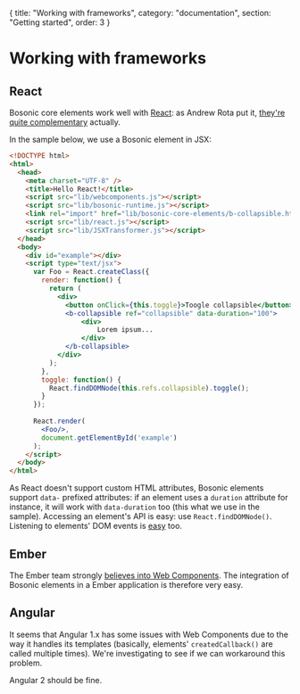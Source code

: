 {
  title: "Working with frameworks",
  category: "documentation",
  section: "Getting started",
  order: 3
}

# Working with frameworks

## React
Bosonic core elements work well with [React](http://facebook.github.io/react/index.html): as Andrew Rota put it, [they're quite complementary](http://webcomponents.org/presentations/complementarity-of-react-and-web-components-at-reactjs-conf/) actually.

In the sample below, we use a Bosonic element in JSX:

``` html
<!DOCTYPE html>
<html>
  <head>
    <meta charset="UTF-8" />
    <title>Hello React!</title>
    <script src="lib/webcomponents.js"></script>
    <script src="lib/bosonic-runtime.js"></script>
    <link rel="import" href="lib/bosonic-core-elements/b-collapsible.html"/>
    <script src="lib/react.js"></script>
    <script src="lib/JSXTransformer.js"></script>
  </head>
  <body>
    <div id="example"></div>
    <script type="text/jsx">
      var Foo = React.createClass({
        render: function() {
          return (
            <div>
              <button onClick={this.toggle}>Toogle collapsible</button>
              <b-collapsible ref="collapsible" data-duration="100">
                  <div>
                      Lorem ipsum...
                  </div>
              </b-collapsible>
            </div>
          );
        },
        toggle: function() {
          React.findDOMNode(this.refs.collapsible).toggle();
        }
      });
      
      React.render(
        <Foo/>,
        document.getElementById('example')
      );
    </script>
  </body>
</html>
```
As React doesn't support custom HTML attributes, Bosonic elements support `data-` prefixed attributes: if an element uses a `duration` attribute for instance, it will work with `data-duration` too (this what we use in the sample). Accessing an element's API is easy: use `React.findDOMNode()`. Listening to elements' DOM events is [easy](https://facebook.github.io/react/tips/dom-event-listeners.html) too.

## Ember
The Ember team strongly [believes into Web Components](http://guides.emberjs.com/v1.10.0/components/). The integration of Bosonic elements in a Ember application is therefore very easy.

## Angular
It seems that Angular 1.x has some issues with Web Components due to the way it handles its templates (basically, elements' `createdCallback()` are called multiple times). We're investigating to see if we can workaround this problem.

Angular 2 should be fine.